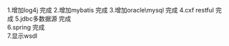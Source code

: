 1.增加log4j				完成
2.增加mybatis				完成
3.增加oracle\mysql			完成
4.cxf restful				完成
5.jdbc多数据源				完成 	
6.spring				完成 				
7.显示wsdl 				